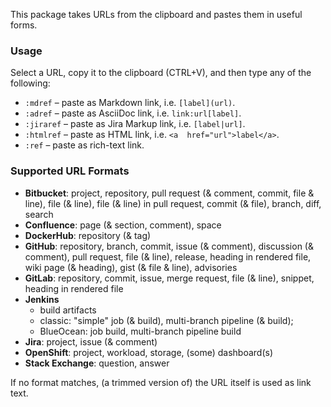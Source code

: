 This package takes URLs from the clipboard and pastes them in useful forms.

### Usage

Select a URL, copy it to the clipboard (CTRL+V), and
then type any of the following:

- `:mdref` – paste as Markdown link, i.e. `[label](url)`.
- `:adref` – paste as AsciiDoc link, i.e. `link:url[label]`.
- `:jiraref` – paste as Jira Markup link, i.e. `[label|url]`.
- `:htmlref` – paste as HTML link, i.e. `<a  href="url">label</a>`.
- `:ref` – paste as rich-text link.

### Supported URL Formats

- **Bitbucket**: project, repository, 
                 pull request (& comment, commit, file & line),
                 file (& line), file (& line) in pull request,
                 commit (& file), branch, diff,
                 search
- **Confluence**: page (& section, comment), space
- **DockerHub**: repository (& tag)
- **GitHub**: repository, branch, commit,
              issue (& comment), discussion (& comment),
              pull request, file (& line), release, heading in rendered file,
              wiki page (& heading), gist (& file & line),
              advisories
- **GitLab**: repository, commit,
              issue, merge request, file (& line), snippet,
              heading in rendered file
- **Jenkins**
    - build artifacts
    - classic: "simple" job (& build), multi-branch pipeline (& build);
    - BlueOcean: job build, multi-branch pipeline build
- **Jira**: project, issue (& comment)
- **OpenShift**: project, workload, storage, (some) dashboard(s)
- **Stack Exchange**: question, answer

If no format matches, (a trimmed version of) the URL itself is used as link text.
